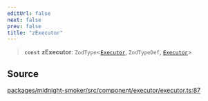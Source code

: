 ```yaml
---
editUrl: false
next: false
prev: false
title: "zExecutor"
---
```


> **`const`** **zExecutor**: `ZodType`\<[`Executor`](/api/midnight-smoker/midnight-smoker/executor/type-aliases/executor/), `ZodTypeDef`, [`Executor`](/api/midnight-smoker/midnight-smoker/executor/type-aliases/executor/)\>

## Source

[packages/midnight-smoker/src/component/executor/executor.ts:87](https://github.com/boneskull/midnight-smoker/blob/417858b/packages/midnight-smoker/src/component/executor/executor.ts#L87)

